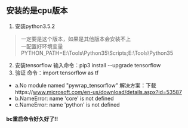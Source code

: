 ## 安装的是cpu版本  
1. 安装python3.5.2   
  > 一定要是这个版本，如果是其他版本会安装不上    
一配置好环境变量
PYTHON_PATH=E:\Tools\Python35\Scripts;E:\Tools\Python35  

2. 安装tensorflow
输入命令：pip3 install --upgrade tensorflow   
3. 验证
命令：import tensorflow as tf 
- a.No module named "pywrap_tensorflow"
解决方案：下载https://www.microsoft.com/en-us/download/details.aspx?id=53587
- b.NameError: name 'core' is not defined
- c.NameError: name 'python' is not defined
#### bc重启命令好久好了!!
